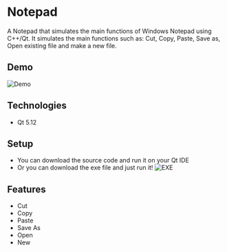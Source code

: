 
# Notepad
A Notepad that simulates the main functions of Windows Notepad using C++/Qt.
It simulates the main functions such as: Cut, Copy, Paste, Save as, Open 
existing file and make a new file.

## Demo
![Demo](https://s3.gifyu.com/images/NotepadDemo.gif)

## Technologies
* Qt 5.12

## Setup
* You can download the source code and run it on your Qt IDE
* Or you can download the exe file and just run it!
![EXE](https://i.ibb.co/pdJBfqF/Exe.png)

## Features
* Cut
* Copy
* Paste
* Save As
* Open
* New 

